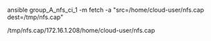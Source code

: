 ansible group_A_nfs_ci_1 -m fetch -a "src=/home/cloud-user/nfs.cap dest=/tmp/nfs.cap"

/tmp/nfs.cap/172.16.1.208/home/cloud-user/nfs.cap
